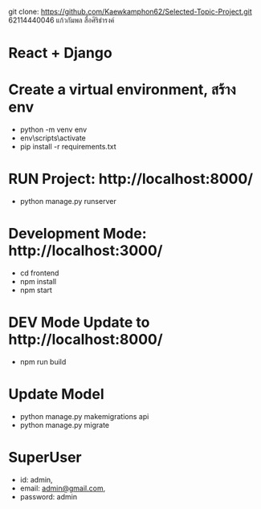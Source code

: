 git clone: https://github.com/Kaewkamphon62/Selected-Topic-Project.git
62114440046 แก้วกัมพล สื่อศิริธำรงค์

# React + Django

# Create a virtual environment, สร้าง env
* python -m venv env
* env\scripts\activate
* pip install -r requirements.txt

# RUN Project: http://localhost:8000/
* python manage.py runserver

# Development Mode: http://localhost:3000/
* cd frontend
* npm install
* npm start

# DEV Mode Update to http://localhost:8000/
* npm run build

# Update Model
* python manage.py makemigrations api
* python manage.py migrate


# SuperUser
* id:         admin,
* email:      admin@gmail.com,
* password:   admin